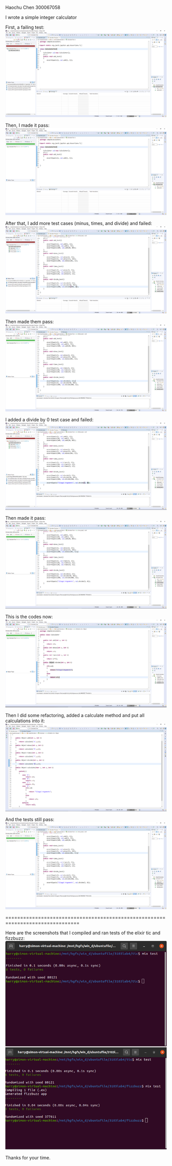 Haochu Chen
300067058

I wrote a simple integer calculator


First, a failing test:
![first_fail](img/first_fail.png)

Then, I made it pass:
![first_pass](img/first_pass.png)

After that, I add more test cases (minus, times, and divide) and failed:
![more_test_fail](img/more_test_fail.png)

Then made them pass:
![m_t_d_pass](img/m_t_d_pass.png)

I added a divide by 0 test case and failed:
![divide0_fail](img/divide0_fail.png)

Then made it pass:
![divide0_pass](img/divide0_pass.png)

This is the codes now:
![code](img/code.png)

Then I did some refactoring, added a calculate method and put all calculations into it:
![code_ref](img/code_ref.png)

And the tests still pass:
![still_pass](img/still_pass.png)


===============================================================================

Here are the screenshots that I compiled and ran tests of the elixir tic and fizzbuzz:
![tic](img/tic.png)
![fizzbuzz](img/fizzbuzz.png)



Thanks for your time.

